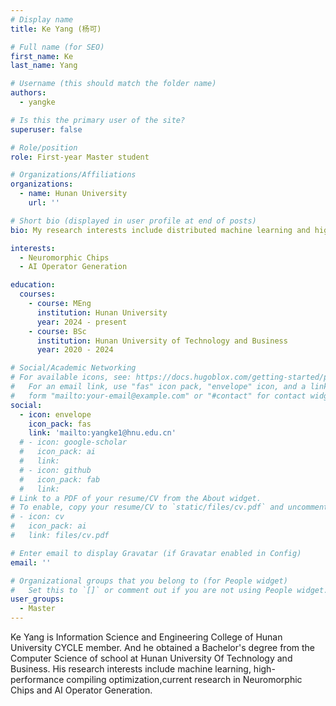 ```yaml
---
# Display name
title: Ke Yang (杨可)

# Full name (for SEO)
first_name: Ke
last_name: Yang

# Username (this should match the folder name)
authors:
  - yangke

# Is this the primary user of the site?
superuser: false

# Role/position
role: First-year Master student

# Organizations/Affiliations
organizations:
  - name: Hunan University
    url: ''

# Short bio (displayed in user profile at end of posts)
bio: My research interests include distributed machine learning and high-performance code optimization.

interests:
  - Neuromorphic Chips
  - AI Operator Generation

education:
  courses:
    - course: MEng
      institution: Hunan University
      year: 2024 - present
    - course: BSc
      institution: Hunan University of Technology and Business
      year: 2020 - 2024

# Social/Academic Networking
# For available icons, see: https://docs.hugoblox.com/getting-started/page-builder/#icons
#   For an email link, use "fas" icon pack, "envelope" icon, and a link in the
#   form "mailto:your-email@example.com" or "#contact" for contact widget.
social:
  - icon: envelope
    icon_pack: fas
    link: 'mailto:yangke1@hnu.edu.cn'
  # - icon: google-scholar
  #   icon_pack: ai
  #   link: 
  # - icon: github
  #   icon_pack: fab
  #   link: 
# Link to a PDF of your resume/CV from the About widget.
# To enable, copy your resume/CV to `static/files/cv.pdf` and uncomment the lines below.
# - icon: cv
#   icon_pack: ai
#   link: files/cv.pdf

# Enter email to display Gravatar (if Gravatar enabled in Config)
email: ''

# Organizational groups that you belong to (for People widget)
#   Set this to `[]` or comment out if you are not using People widget.
user_groups:
  - Master
---
```


Ke Yang is Information Science and Engineering College of Hunan University CYCLE member. And he obtained a Bachelor's degree from the Computer Science of school at Hunan University Of Technology and Business. His research interests include machine learning, high-performance compiling optimization,current research in Neuromorphic Chips and AI Operator Generation.

